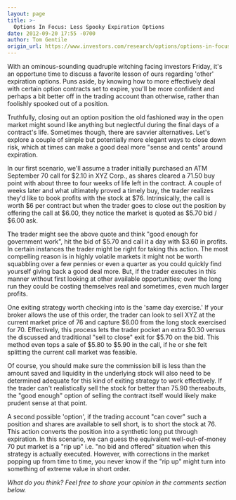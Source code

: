 ```yaml
---
layout: page
title: >-
  Options In Focus: Less Spooky Expiration Options
date: 2012-09-20 17:55 -0700
author: Tom Gentile
origin_url: https://www.investors.com/research/options/options-in-focus-less-spooky-expiration-options/
---
```






With an ominous-sounding quadruple witching facing investors Friday, it's an opportune time to discuss a favorite lesson of ours regarding 'other' expiration options. Puns aside, by knowing how to more effectively deal with certain option contracts set to expire, you'll be more confident and perhaps a bit better off in the trading account than otherwise, rather than foolishly spooked out of a position.

  

Truthfully, closing out an option position the old fashioned way in the open market might sound like anything but neglectful during the final days of a contract's life. Sometimes though, there are savvier alternatives. Let's explore a couple of simple but potentially more elegant ways to close down risk, which at times can make a good deal more "sense and cents" around expiration.

  

In our first scenario, we'll assume a trader initially purchased an ATM September 70 call for $2.10 in XYZ Corp., as shares cleared a 71.50 buy point with about three to four weeks of life left in the contract. A couple of weeks later and what ultimately proved a timely buy, the trader realizes they'd like to book profits with the stock at $76. Intrinsically, the call is worth $6 per contract but when the trader goes to close out the position by offering the call at $6.00, they notice the market is quoted as $5.70 bid / $6.00 ask. 

  

The trader might see the above quote and think "good enough for government work", hit the bid of $5.70 and call it a day with $3.60 in profits. In certain instances the trader might be right for taking this action. The most compelling reason is in highly volatile markets it might not be worth squabbling over a few pennies or even a quarter as you could quickly find yourself giving back a good deal more. But, if the trader executes in this manner without first looking at other available opportunities; over the long run they could be costing themselves real and sometimes, even much larger profits. 

  

One exiting strategy worth checking into is the 'same day exercise.' If your broker allows the use of this order, the trader can look to sell XYZ at the current market price of 76 and capture $6.00 from the long stock exercised for 70. Effectively, this process lets the trader pocket an extra $0.30 versus the discussed and traditional "sell to close" exit for $5.70 on the bid. This method even tops a sale of $5.80 to $5.90 in the call, if he or she felt splitting the current call market was feasible.

  

Of course, you should make sure the commission bill is less than the amount saved and liquidity in the underlying stock will also need to be determined adequate for this kind of exiting strategy to work effectively. If the trader can't realistically sell the stock for better than 75.90 thereabouts, the "good enough" option of selling the contract itself would likely make prudent sense at that point.

  

A second possible 'option', if the trading account "can cover" such a position and shares are available to sell short, is to short the stock at 76. This action converts the position into a synthetic long put through expiration. In this scenario, we can guess the equivalent well-out-of-money 70 put market is a "rip up" i.e. "no bid and offered" situation when this strategy is actually executed. However, with corrections in the market popping up from time to time, you never know if the "rip up" might turn into something of extreme value in short order.

  

*What do you think? Feel free to share your opinion in the comments section below.*




